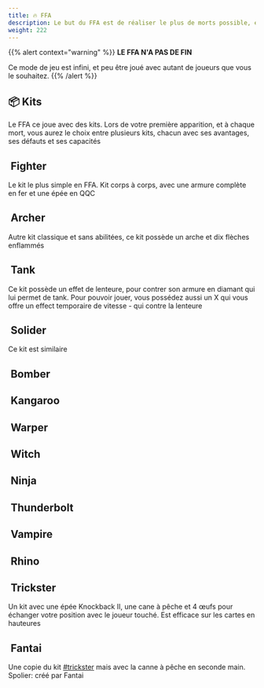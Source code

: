 ```yaml
---
title: 🔥 FFA
description: Le but du FFA est de réaliser le plus de morts possible, en évitant sa propre mort au maximum
weight: 222
---
```


{{% alert context="warning" %}}
**LE FFA N'A PAS DE FIN**

Ce mode de jeu est infini, et peu être joué avec autant de joueurs que vous le souhaitez.
{{% /alert %}}

## 📦 Kits

Le FFA ce joue avec des kits. Lors de votre première apparition, et à chaque mort, vous aurez le choix entre plusieurs kits, chacun avec ses avantages, ses défauts et ses capacités

## <img src="https://mcapi.marveldc.me/item/ironChestplate?version=1.20&#x26;width=64&#x26;height=64" alt="" data-size="line"> Fighter
Le kit le plus simple en FFA. Kit corps à corps, avec une armure complète en fer et une épée en QQC 

## <img src="https://mcapi.marveldc.me/item/bow?version=1.20&#x26;width=64&#x26;height=64" alt="" data-size="line"> Archer
Autre kit classique et sans abilitées, ce kit possède un arche et dix flèches enflammés

## <img src="https://mcapi.marveldc.me/item/diamond?version=1.20&#x26;width=64&#x26;height=64" alt="" data-size="line"> Tank
Ce kit possède un effet de lenteure, pour contrer son armure en diamant qui lui permet de tank. Pour pouvoir jouer, vous possédez aussi un X qui vous offre un effect temporaire de vitesse - qui contre la lenteure

## <img src="https://mcapi.marveldc.me/item/arrow?version=1.20&#x26;width=64&#x26;height=64" alt="" data-size="line"> Solider
Ce kit est similaire 

## <img src="https://mcapi.marveldc.me/item/tnt?version=1.20&#x26;width=64&#x26;height=64" alt="" data-size="line"> Bomber

## <img src="https://mcapi.marveldc.me/item/saddle?version=1.20&#x26;width=64&#x26;height=64" alt="" data-size="line"> Kangaroo

## <img src="https://mcapi.marveldc.me/item/enderPearl?version=1.20&#x26;width=64&#x26;height=64" alt="" data-size="line"> Warper

## <img src="https://mcapi.marveldc.me/item/potion?version=1.20&#x26;width=64&#x26;height=64" alt="" data-size="line"> Witch

## <img src="https://mcapi.marveldc.me/item/netherStar?version=1.8&#x26;width=64&#x26;height=64" alt="" data-size="line"> Ninja

## <img src="https://mcapi.marveldc.me/item/blazePowder?version=1.20&#x26;width=64&#x26;height=64" alt="" data-size="line"> Thunderbolt

## <img src="https://mcapi.marveldc.me/item/fermentedSpiderEye?version=1.20&#x26;width=64&#x26;height=64" alt="" data-size="line"> Vampire

## <img src="https://mcapi.marveldc.me/item/diamondHelmet?version=1.20&#x26;width=64&#x26;height=64" alt="" data-size="line"> Rhino

## <img src="https://mcapi.marveldc.me/item/egg?version=1.20&#x26;width=64&#x26;height=64" alt="" data-size="line"> Trickster
Un kit avec une épée Knockback II, une cane à pêche et 4 œufs pour échanger votre position avec le joueur touché. Est efficace sur les cartes en hauteures
## <img src="https://mcapi.marveldc.me/item/bedrock?version=1.20&#x26;width=64&#x26;height=64" alt="" data-size="line"> Fantai

Une copie du kit [#trickster](ffa.md#trickster "mention") mais avec la canne à pêche en seconde main. Spolier: créé par Fantai

